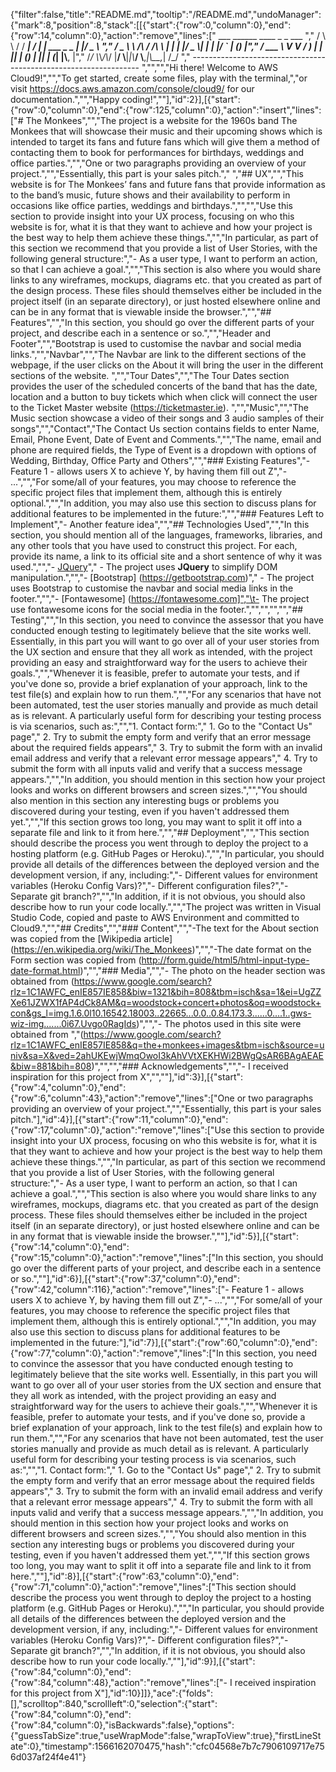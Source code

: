 {"filter":false,"title":"README.md","tooltip":"/README.md","undoManager":{"mark":8,"position":8,"stack":[[{"start":{"row":0,"column":0},"end":{"row":14,"column":0},"action":"remove","lines":["         ___        ______     ____ _                 _  ___  ","        / \\ \\      / / ___|   / ___| | ___  _   _  __| |/ _ \\ ","       / _ \\ \\ /\\ / /\\___ \\  | |   | |/ _ \\| | | |/ _` | (_) |","      / ___ \\ V  V /  ___) | | |___| | (_) | |_| | (_| |\\__, |","     /_/   \\_\\_/\\_/  |____/   \\____|_|\\___/ \\__,_|\\__,_|  /_/ "," ----------------------------------------------------------------- ","","","Hi there! Welcome to AWS Cloud9!","","To get started, create some files, play with the terminal,","or visit https://docs.aws.amazon.com/console/cloud9/ for our documentation.","","Happy coding!",""],"id":2}],[{"start":{"row":0,"column":0},"end":{"row":125,"column":0},"action":"insert","lines":["# The Monkees","","The project is a website for the 1960s band The Monkees that will showcase their music and their upcoming shows which is intended to target its fans and future fans which will give them a method of contacting them to book for performances for birthdays, weddings and office parties.","","One or two paragraphs providing an overview of your project.","","Essentially, this part is your sales pitch."," ","## UX","","This website is for The Monkees’ fans and future fans that provide information as to the band’s music, future shows and their availability to perform in occasions like office parties, weddings and birthdays.","","","Use this section to provide insight into your UX process, focusing on who this website is for, what it is that they want to achieve and how your project is the best way to help them achieve these things.","","In particular, as part of this section we recommend that you provide a list of User Stories, with the following general structure:","- As a user type, I want to perform an action, so that I can achieve a goal.","","This section is also where you would share links to any wireframes, mockups, diagrams etc. that you created as part of the design process. These files should themselves either be included in the project itself (in an separate directory), or just hosted elsewhere online and can be in any format that is viewable inside the browser.","","## Features","","In this section, you should go over the different parts of your project, and describe each in a sentence or so.","","Header and Footer","","Bootstrap is used to customise the navbar and social media links.","","Navbar","","The Navbar are link to the different sections of the webpage, if the user clicks on the About it will bring the user in the different sections of the website. ","","Tour Dates","","The Tour Dates section provides the user of the scheduled concerts of the band that has the date, location and a button to buy tickets which when click will connect the user to the Ticket Master website (https://ticketmaster.ie). ","","Music","","The Music section showcase a video of their songs and 3 audio samples of their songs","","Contact","The Contact Us section contains fields to enter Name, Email, Phone Event, Date of Event and Comments.","","The name, email and phone are required fields, the Type of Event is a dropdown with options of Wedding, Birthday, Office Party and Others","","### Existing Features","- Feature 1 - allows users X to achieve Y, by having them fill out Z","- ...","","For some/all of your features, you may choose to reference the specific project files that implement them, although this is entirely optional.","","In addition, you may also use this section to discuss plans for additional features to be implemented in the future:","","### Features Left to Implement","- Another feature idea","","## Technologies Used","","In this section, you should mention all of the languages, frameworks, libraries, and any other tools that you have used to construct this project. For each, provide its name, a link to its official site and a short sentence of why it was used.","","- [JQuery](https://jquery.com)","    - The project uses **JQuery** to simplify DOM manipulation.","","- [Bootstrap] (https://getbootstrap.com)","     - The project uses Bootstrap to customise the navbar and social media links in the footer.","","- [Fontawesome] (https://fontawesome.com]","\t- The project use fontawesome icons for the social media in the footer.","","","","","## Testing","","In this section, you need to convince the assessor that you have conducted enough testing to legitimately believe that the site works well. Essentially, in this part you will want to go over all of your user stories from the UX section and ensure that they all work as intended, with the project providing an easy and straightforward way for the users to achieve their goals.","","Whenever it is feasible, prefer to automate your tests, and if you've done so, provide a brief explanation of your approach, link to the test file(s) and explain how to run them.","","For any scenarios that have not been automated, test the user stories manually and provide as much detail as is relevant. A particularly useful form for describing your testing process is via scenarios, such as:","","1. Contact form:","    1. Go to the \"Contact Us\" page","    2. Try to submit the empty form and verify that an error message about the required fields appears","    3. Try to submit the form with an invalid email address and verify that a relevant error message appears","    4. Try to submit the form with all inputs valid and verify that a success message appears.","","In addition, you should mention in this section how your project looks and works on different browsers and screen sizes.","","You should also mention in this section any interesting bugs or problems you discovered during your testing, even if you haven't addressed them yet.","","If this section grows too long, you may want to split it off into a separate file and link to it from here.","","## Deployment","","This section should describe the process you went through to deploy the project to a hosting platform (e.g. GitHub Pages or Heroku).","","In particular, you should provide all details of the differences between the deployed version and the development version, if any, including:","- Different values for environment variables (Heroku Config Vars)?","- Different configuration files?","- Separate git branch?","","In addition, if it is not obvious, you should also describe how to run your code locally.","","The project was written in Visual Studio Code, copied and paste to AWS Environment and committed to Cloud9.","","## Credits","","### Content","","-The text for the About section was copied from the [Wikipedia article] (https://en.wikipedia.org/wiki/The_Monkees)","","-The date format on the Form section was copied from (http://form.guide/html5/html-input-type-date-format.html)","","### Media","","- The photo on the header section was obtained from (https://www.google.com/search?rlz=1C1AWFC_enIE857IE858&biw=1321&bih=808&tbm=isch&sa=1&ei=UgZZXe61JZWX1fAP4dCk8AM&q=woodstock+concert+photos&oq=woodstock+con&gs_l=img.1.6.0l10.16542.18003..22665...0.0..0.84.173.3......0....1..gws-wiz-img.......0i67.Uvgo0RagIds)","","- The photos used in this site were obtained from ","(https://www.google.com/search?rlz=1C1AWFC_enIE857IE858&q=the+monkees+images&tbm=isch&source=univ&sa=X&ved=2ahUKEwjWmqOwoI3kAhVVtXEKHWi2BWgQsAR6BAgAEAE&biw=881&bih=808)","","","### Acknowledgements","","- I received inspiration for this project from X","",""],"id":3}],[{"start":{"row":4,"column":0},"end":{"row":6,"column":43},"action":"remove","lines":["One or two paragraphs providing an overview of your project.","","Essentially, this part is your sales pitch."],"id":4}],[{"start":{"row":11,"column":0},"end":{"row":17,"column":0},"action":"remove","lines":["Use this section to provide insight into your UX process, focusing on who this website is for, what it is that they want to achieve and how your project is the best way to help them achieve these things.","","In particular, as part of this section we recommend that you provide a list of User Stories, with the following general structure:","- As a user type, I want to perform an action, so that I can achieve a goal.","","This section is also where you would share links to any wireframes, mockups, diagrams etc. that you created as part of the design process. These files should themselves either be included in the project itself (in an separate directory), or just hosted elsewhere online and can be in any format that is viewable inside the browser.",""],"id":5}],[{"start":{"row":14,"column":0},"end":{"row":15,"column":0},"action":"remove","lines":["In this section, you should go over the different parts of your project, and describe each in a sentence or so.",""],"id":6}],[{"start":{"row":37,"column":0},"end":{"row":42,"column":116},"action":"remove","lines":["- Feature 1 - allows users X to achieve Y, by having them fill out Z","- ...","","For some/all of your features, you may choose to reference the specific project files that implement them, although this is entirely optional.","","In addition, you may also use this section to discuss plans for additional features to be implemented in the future:"],"id":7}],[{"start":{"row":60,"column":0},"end":{"row":77,"column":0},"action":"remove","lines":["In this section, you need to convince the assessor that you have conducted enough testing to legitimately believe that the site works well. Essentially, in this part you will want to go over all of your user stories from the UX section and ensure that they all work as intended, with the project providing an easy and straightforward way for the users to achieve their goals.","","Whenever it is feasible, prefer to automate your tests, and if you've done so, provide a brief explanation of your approach, link to the test file(s) and explain how to run them.","","For any scenarios that have not been automated, test the user stories manually and provide as much detail as is relevant. A particularly useful form for describing your testing process is via scenarios, such as:","","1. Contact form:","    1. Go to the \"Contact Us\" page","    2. Try to submit the empty form and verify that an error message about the required fields appears","    3. Try to submit the form with an invalid email address and verify that a relevant error message appears","    4. Try to submit the form with all inputs valid and verify that a success message appears.","","In addition, you should mention in this section how your project looks and works on different browsers and screen sizes.","","You should also mention in this section any interesting bugs or problems you discovered during your testing, even if you haven't addressed them yet.","","If this section grows too long, you may want to split it off into a separate file and link to it from here.",""],"id":8}],[{"start":{"row":63,"column":0},"end":{"row":71,"column":0},"action":"remove","lines":["This section should describe the process you went through to deploy the project to a hosting platform (e.g. GitHub Pages or Heroku).","","In particular, you should provide all details of the differences between the deployed version and the development version, if any, including:","- Different values for environment variables (Heroku Config Vars)?","- Different configuration files?","- Separate git branch?","","In addition, if it is not obvious, you should also describe how to run your code locally.",""],"id":9}],[{"start":{"row":84,"column":0},"end":{"row":84,"column":48},"action":"remove","lines":["- I received inspiration for this project from X"],"id":10}]]},"ace":{"folds":[],"scrolltop":840,"scrollleft":0,"selection":{"start":{"row":84,"column":0},"end":{"row":84,"column":0},"isBackwards":false},"options":{"guessTabSize":true,"useWrapMode":false,"wrapToView":true},"firstLineState":0},"timestamp":1566162070475,"hash":"cfc04568e7b7c7906109717e756d037af24f4e41"}